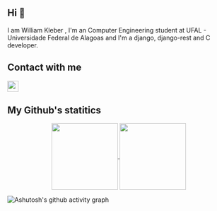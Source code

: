 ## Hi 👋

I am William Kleber , I'm an Computer Engineering student at UFAL - Universidade Federal de Alagoas and I'm a django, django-rest and C developer.


## Contact with me
<p align=midlle>
    <a href = "mailto:wkas@ic.ufal.br?subject=Olá,%20WIlliam!%20" title="E-mail">
        <img height=25 align="center" src = "https://img.shields.io/badge/Gmail-D14836?style=for-the-badge&logo=gmail&logoColor=white&link=mailto:wkas@ic.ufal.br?subject=Olá,%20William!%20">
    </a>
    
</p>

## My Github's statitics
<p align=center>
    <a href="https://github.com/anuraghazra/github-readme-stats" title="Go to Source">
        <img height=150 align="center" src="https://github-readme-stats.vercel.app/api?username=williamkleber1&count_private=true&show_icons=true&theme=react">
    </a>
    <a href="https://github.com/anuraghazra/github-readme-stats">
    <img height=150 align="center" src="https://github-readme-stats.vercel.app/api/top-langs/?username=williamkleber1&bg_color=20232a&title_color=61dafb&icon_color=a960ff&text_color=ffffff" />
  </a>
</p>

![Ashutosh's github activity graph](https://activity-graph.herokuapp.com/graph?username=williamkleber1&theme=react-dark)
